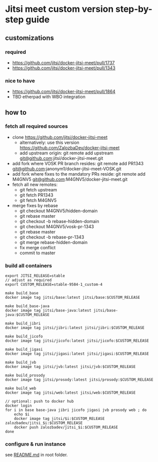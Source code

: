 # Jitsi meet custom version step-by-step guide

## customizations

### required

* https://github.com/jitsi/docker-jitsi-meet/pull/1737
* https://github.com/jitsi/docker-jitsi-meet/pull/1343

### nice to have

* https://github.com/jitsi/docker-jitsi-meet/pull/1864
* TBD etherpad with WBO integration

## how to

### fetch all required sources

* clone https://github.com/jitsi/docker-jitsi-meet
    * alternatively: use this version https://github.com/ZalozbaDev/docker-jitsi-meet
    * add upstream origin: git remote add upstream git@github.com:jitsi/docker-jitsi-meet.git
* add fork where VOSK PR branch resides: git remote add PR1343 git@github.com:janonym1/docker-jitsi-meet-VOSK.git
* add fork where fixes to the mandatory PRs reside: git remote add M4GNV5 git@github.com:M4GNV5/docker-jitsi-meet.git
* fetch all new remotes:
	* git fetch upstream
	* git fetch PR1343
	* git fetch M4GNV5
* merge fixes by rebase
	* git checkout M4GNV5/hidden-domain
	* git rebase master
	* git checkout -b rebase-hidden-domain
	* git checkout M4GNV5/vosk-pr-1343
	* git rebase master
	* git checkout -b rebase-pr-1343
	* git merge rebase-hidden-domain
	* fix merge conflict 
	* commit to master
	
### build all containers

```
export JITSI_RELEASE=stable
// adjust as required
export CUSTOM_RELEASE=stable-9584-1_custom-4

make build_base
docker image tag jitsi/base:latest jitsi/base:$CUSTOM_RELEASE

make build_base-java
docker image tag jitsi/base-java:latest jitsi/base-java:$CUSTOM_RELEASE

make build_jibri
docker image tag jitsi/jibri:latest jitsi/jibri:$CUSTOM_RELEASE

make build_jicofo
docker image tag jitsi/jicofo:latest jitsi/jicofo:$CUSTOM_RELEASE

make build_jigasi
docker image tag jitsi/jigasi:latest jitsi/jigasi:$CUSTOM_RELEASE

make build_jvb
docker image tag jitsi/jvb:latest jitsi/jvb:$CUSTOM_RELEASE

make build_prosody
docker image tag jitsi/prosody:latest jitsi/prosody:$CUSTOM_RELEASE

make build_web
docker image tag jitsi/web:latest jitsi/web:$CUSTOM_RELEASE

// optional: push to docker hub
docker login
for i in base base-java jibri jicofo jigasi jvb prosody web ; do
	echo $i
	docker image tag jitsi/$i:$CUSTOM_RELEASE zalozbadev/jitsi_$i:$CUSTOM_RELEASE
	docker push zalozbadev/jitsi_$i:$CUSTOM_RELEASE
done

```

### configure & run instance

see [README.md](../README.md) in root folder.
